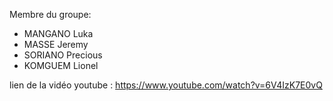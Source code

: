 Membre du groupe: 

- MANGANO Luka
- MASSE Jeremy
- SORIANO Precious
- KOMGUEM Lionel

lien de la vidéo youtube : https://www.youtube.com/watch?v=6V4IzK7E0vQ
